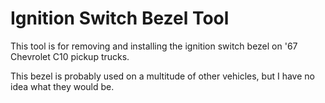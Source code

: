 # Ignition Switch Bezel Tool

This tool is for removing and installing the ignition switch bezel on '67
Chevrolet C10 pickup trucks.

This bezel is probably used on a multitude of other vehicles, but I have no
idea what they would be.
